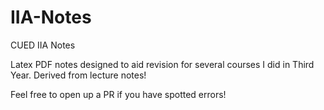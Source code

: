 # IIA-Notes
CUED IIA Notes

Latex PDF notes designed to aid revision for several courses I did in Third Year. Derived from lecture notes!

Feel free to open up a PR if you have spotted errors!
